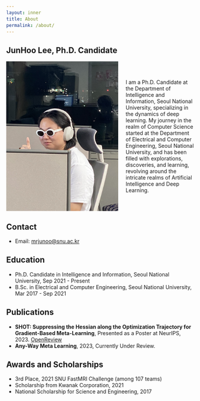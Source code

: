```yaml
---
layout: inner
title: About
permalink: /about/
---
```

## JunHoo Lee, Ph.D. Candidate

<!-- ![Profile Picture](./science_vessel.jpeg) -->
<div style="display: flex; align-items: center;">
  <img src="./science_vessel.jpeg" alt="Science Vessel" style="width: 300px; margin-right: 20px;"/>
  <p>
  I am a Ph.D. Candidate at the Department of Intelligence and Information, Seoul National University, specializing in the dynamics of deep learning. My journey in the realm of Computer Science started at the Department of Electrical and Computer Engineering, Seoul National University, and has been filled with explorations, discoveries, and learning, revolving around the intricate realms of Artificial Intelligence and Deep Learning.
  </p>
</div>

## Contact
- Email: mrjunoo@snu.ac.kr
<!-- - LinkedIn: [linkedin.com/in/junhoolee](#) -->
<!-- - Twitter: [@JunHooLee](#) -->

## Education
- Ph.D. Candidate in Intelligence and Information, Seoul National University, Sep 2021 - Present
- B.Sc. in Electrical and Computer Engineering, Seoul National University, Mar 2017 - Sep 2021

## Publications
- **SHOT: Suppressing the Hessian along the Optimization Trajectory for Gradient-Based Meta-Learning**, Presented as a Poster at NeurIPS, 2023. [OpenReview](http://www.openreview.net)
- **Any-Way Meta Learning**, 2023, Currently Under Review. 


## Awards and Scholarships
- 3rd Place, 2021 SNU FastMRI Challenge (among 107 teams)
- Scholarship from Kwanak Corporation, 2021
- National Scholarship for Science and Engineering, 2017
